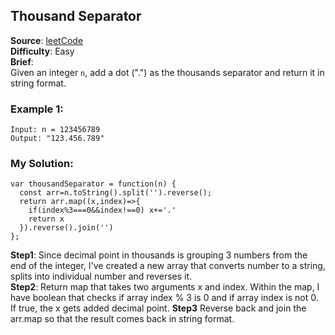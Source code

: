 ## Thousand Separator

**Source**: [leetCode](https://leetcode.com/problems/thousand-separator/)  
**Difficulty**: Easy   
**Brief**:  
Given an integer ```n```, add a dot (".") as the thousands separator and return it in string format.  


### Example 1:
```
Input: n = 123456789
Output: "123.456.789"
```


### My Solution:
```
var thousandSeparator = function(n) {
  const arr=n.toString().split('').reverse();
  return arr.map((x,index)=>{
    if(index%3===0&&index!==0) x+='.'
    return x
  }).reverse().join('')
};
```
**Step1**: Since decimal point in thousands is grouping 3 numbers from the end of the integer, I've created a new array that converts number to a string, splits into individual number and reverses it.    
**Step2**:  Return map that takes two arguments x and index. Within the map, I have boolean that checks if array index % 3 is 0 and if array index is not 0. If true, the x gets added decimal point.
**Step3** Reverse back and join the arr.map so that the result comes back in string format.  
